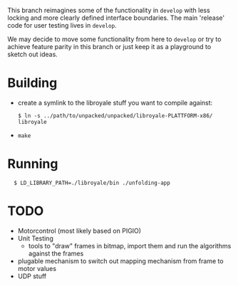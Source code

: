 

This branch reimagines some of the functionality in `develop` with less locking 
and more clearly defined interface boundaries. The main 'release' code for user 
testing lives in `develop`.

We may decide to move some functionality from here to `develop` or try to
achieve feature parity in this branch or just keep it as a playground to sketch out ideas.

# Building

- create a symlink to the libroyale stuff you want to compile against:

      $ ln -s ../path/to/unpacked/unpacked/libroyale-PLATTFORM-x86/ libroyale

- `make`

# Running

      $ LD_LIBRARY_PATH=./libroyale/bin ./unfolding-app


# TODO

- Motorcontrol (most likely based on PIGIO)
- Unit Testing
  - tools to "draw" frames in bitmap, import them and run the algorithms against the frames
- plugable mechanism to switch out mapping mechanism from frame to motor values
- UDP stuff

